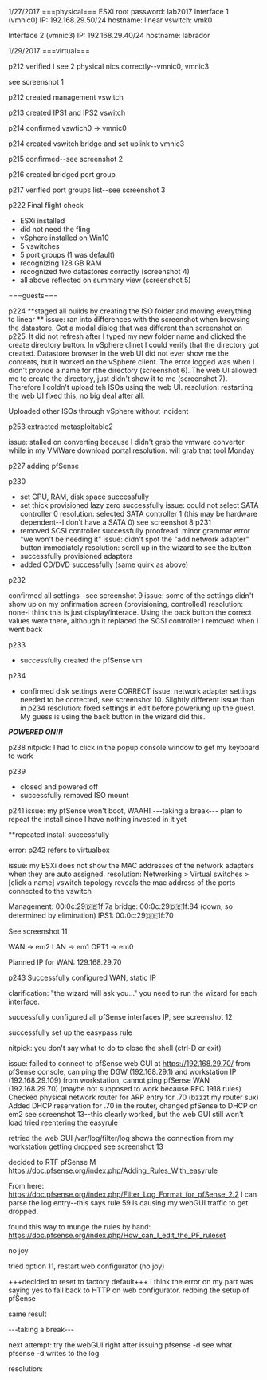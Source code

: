 1/27/2017
===physical===
ESXi root password:	lab2017
Interface 1 (vmnic0)
IP: 			192.168.29.50/24
hostname:		linear
vswitch:		vmk0

Interface 2 (vmnic3)
IP:			192.168.29.40/24
hostname:		labrador

1/29/2017
===virtual===

p212 verified I see 2 physical nics correctly--vmnic0, vmnic3

see screenshot 1

p212 created management vswitch

p213 created IPS1 and IPS2 vswitch

p214 confirmed vswtich0 -> vmnic0

p214 created vswitch bridge and set uplink to vmnic3

p215 confirmed--see screenshot 2

p216 created bridged port group

p217 verified port groups list--see screenshot 3

p222 Final flight check
* ESXi installed
* did not need the fling
* vSphere installed on Win10
* 5 vswitches
* 5 port groups (1 was default)
* recognizing 128 GB RAM
* recognized two datastores correctly (screenshot 4)
* all above reflected on summary view (screenshot 5)

===guests===

p224 **staged all builds by creating the ISO folder and moving everything to linear **
 issue: ran into differences with the screenshot when browsing the datastore. Got a modal dialog that was different than screenshot
on p225. It did not refresh after I typed my new folder name and clicked the create directory button. In vSphere clinet I could 
verify that the directory got created. Datastore browser in the web UI did not ever show me the contents, but it worked on the vSphere 
client. The error logged was when I didn't provide a name for rthe directory (screenshot 6). The web UI allowed me to create the 
directory, just didn't show it to me (screenshot 7). Therefore I coldn't upload teh ISOs using the web UI.
 resolution: restarting the web UI fixed this, no big deal after all.

Uploaded other ISOs through vSphere without incident

p253 extracted metasploitable2

 issue: stalled on converting because I didn't grab the vmware converter while in my VMWare download portal
 resolution: will grab that tool Monday

p227 adding pfSense

p230
* set CPU, RAM, disk space successfully
* set thick provisioned lazy zero successfully
issue: could not select SATA controller 0
resolution: selected SATA controller 1 (this may be hardware dependent--I don't have a SATA 0)
see screenshot 8
p231 
* removed SCSI controller successfully
proofread: minor grammar error "we won't be needing it"
issue: didn't spot the "add network adapter" button immediately
resolution: scroll up in the wizard to see the button
* successfully provisioned adapters
* added CD/DVD successfully (same quirk as above)

p232

confirmed all settings--see screenshot 9
issue: some of the settings didn't show up on my onfirmation screen (provisioning, controlled)
resolution: none-I think this is just display/interace. Using the back button the correct values were there, although
it replaced the SCSI controller I removed when I went back

p233
* successfully created the pfSense vm

p234 
* confirmed disk settings were CORRECT
issue: network adapter settings needed to be corrected, see screenshot 10. Slightly different issue than in p234
resolution: fixed settings in edit before poweriung up the guest. My guess is using the back button in the wizard did this.

***POWERED ON!!!***

p238
nitpick: I had to click in the popup console window to get my keyboard to work

p239 
* closed and powered off
* successfully removed ISO mount

p241
issue: my pfSense won't boot, WAAH!
---taking a break---
plan to repeat the install since I have nothing invested in it yet

**repeated install successfully

error: p242 refers to virtualbox

issue: my ESXi does not show the MAC addresses of the network adapters when they are auto assigned.
resolution: Networking > Virtual switches > [click a name] vswitch topology reveals the mac address of the ports 
connected to the vswitch

Management: 00:0c:29:de:1f:7a
bridge: 00:0c:29:de:1f:84 (down, so determined by elimination)
IPS1: 00:0c:29:de:1f:70

See screenshot 11

WAN -> em2
LAN -> em1
OPT1 -> em0

Planned IP for WAN: 129.168.29.70

p243
Successfully configured WAN, static IP

clarification: "the wizard will ask you..." you need to run the wizard for each interface.

successfully configured all pfSense interfaces IP, see screenshot 12

successfully set up the easypass rule

nitpick: you don't say what to do to close the shell (ctrl-D or exit)

issue: failed to connect to pfSense web GUI at https://192.168.29.70/
from pfSense console, can ping the DGW (192.168.29.1) and workstation IP (192.168.29.109)
from workstation, cannot ping pfSense WAN (192.168.29.70) (maybe not supposed to work because RFC 1918 rules)
Checked physical network router for ARP entry for .70 (bzzzt my router sux)
Added DHCP reservation for .70 in the router, changed pfSense to DHCP on em2
see screenshot 13--this clearly worked, but the web GUI still won't load
tried reentering the easyrule

retried the web GUI
/var/log/filter/log shows the connection from my workstation getting dropped 
see screenshot 13

decided to RTF pfSense M https://doc.pfsense.org/index.php/Adding_Rules_With_easyrule

From here: https://doc.pfsense.org/index.php/Filter_Log_Format_for_pfSense_2.2
I can parse the log entry--this says rule 59 is causing my webGUI traffic to get dropped.

found this way to munge the rules by hand:
https://doc.pfsense.org/index.php/How_can_I_edit_the_PF_ruleset

no joy

tried option 11, restart web configurator (no joy)

+++decided to reset to factory default+++
I think the error on my part was saying yes to fall back to HTTP on web configurator. redoing the setup of pfSense

same result

---taking a break---

next attempt: try the webGUI right after issuing pfsense -d
see what pfsense -d writes to the log


resolution:
